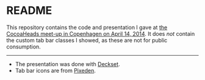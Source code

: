 # README

This repository contains the code and presentation I gave at [the CocoaHeads meet-up in Copenhagen on April 14, 2014](http://www.meetup.com/CopenhagenCocoa/events/166261632/). It does *not* contain the custom tab bar classes I showed, as these are not for public consumption.

---

- The presentation was done with [Deckset](http://www.decksetapp.com).
- Tab bar icons are from [Pixeden](http://www.pixeden.com/media-icons/tab-bar-icons-ios-7).

